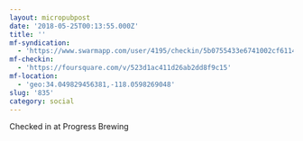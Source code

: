 ```yaml
---
layout: micropubpost
date: '2018-05-25T00:13:55.000Z'
title: ''
mf-syndication:
  - 'https://www.swarmapp.com/user/4195/checkin/5b0755433e6741002cf6114a'
mf-checkin:
  - 'https://foursquare.com/v/523d1ac411d26ab2dd8f9c15'
mf-location:
  - 'geo:34.049829456381,-118.0598269048'
slug: '835'
category: social
---
```

Checked in at Progress Brewing
